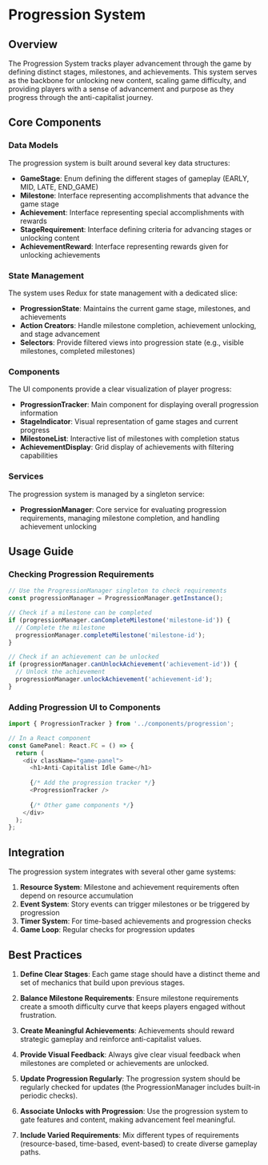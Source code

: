 # Progression System

## Overview
The Progression System tracks player advancement through the game by defining distinct stages, milestones, and achievements. This system serves as the backbone for unlocking new content, scaling game difficulty, and providing players with a sense of advancement and purpose as they progress through the anti-capitalist journey.

## Core Components

### Data Models
The progression system is built around several key data structures:

- **GameStage**: Enum defining the different stages of gameplay (EARLY, MID, LATE, END_GAME)
- **Milestone**: Interface representing accomplishments that advance the game stage
- **Achievement**: Interface representing special accomplishments with rewards
- **StageRequirement**: Interface defining criteria for advancing stages or unlocking content
- **AchievementReward**: Interface representing rewards given for unlocking achievements

### State Management
The system uses Redux for state management with a dedicated slice:

- **ProgressionState**: Maintains the current game stage, milestones, and achievements
- **Action Creators**: Handle milestone completion, achievement unlocking, and stage advancement
- **Selectors**: Provide filtered views into progression state (e.g., visible milestones, completed milestones)

### Components
The UI components provide a clear visualization of player progress:

- **ProgressionTracker**: Main component for displaying overall progression information
- **StageIndicator**: Visual representation of game stages and current progress
- **MilestoneList**: Interactive list of milestones with completion status
- **AchievementDisplay**: Grid display of achievements with filtering capabilities

### Services
The progression system is managed by a singleton service:

- **ProgressionManager**: Core service for evaluating progression requirements, managing milestone completion, and handling achievement unlocking

## Usage Guide

### Checking Progression Requirements
```typescript
// Use the ProgressionManager singleton to check requirements
const progressionManager = ProgressionManager.getInstance();

// Check if a milestone can be completed
if (progressionManager.canCompleteMilestone('milestone-id')) {
  // Complete the milestone
  progressionManager.completeMilestone('milestone-id');
}

// Check if an achievement can be unlocked
if (progressionManager.canUnlockAchievement('achievement-id')) {
  // Unlock the achievement
  progressionManager.unlockAchievement('achievement-id');
}
```

### Adding Progression UI to Components
```typescript
import { ProgressionTracker } from '../components/progression';

// In a React component
const GamePanel: React.FC = () => {
  return (
    <div className="game-panel">
      <h1>Anti-Capitalist Idle Game</h1>
      
      {/* Add the progression tracker */}
      <ProgressionTracker />
      
      {/* Other game components */}
    </div>
  );
};
```

## Integration
The progression system integrates with several other game systems:

1. **Resource System**: Milestone and achievement requirements often depend on resource accumulation
2. **Event System**: Story events can trigger milestones or be triggered by progression
3. **Timer System**: For time-based achievements and progression checks
4. **Game Loop**: Regular checks for progression updates

## Best Practices

1. **Define Clear Stages**: Each game stage should have a distinct theme and set of mechanics that build upon previous stages.

2. **Balance Milestone Requirements**: Ensure milestone requirements create a smooth difficulty curve that keeps players engaged without frustration.

3. **Create Meaningful Achievements**: Achievements should reward strategic gameplay and reinforce anti-capitalist values.

4. **Provide Visual Feedback**: Always give clear visual feedback when milestones are completed or achievements are unlocked.

5. **Update Progression Regularly**: The progression system should be regularly checked for updates (the ProgressionManager includes built-in periodic checks).

6. **Associate Unlocks with Progression**: Use the progression system to gate features and content, making advancement feel meaningful.

7. **Include Varied Requirements**: Mix different types of requirements (resource-based, time-based, event-based) to create diverse gameplay paths.